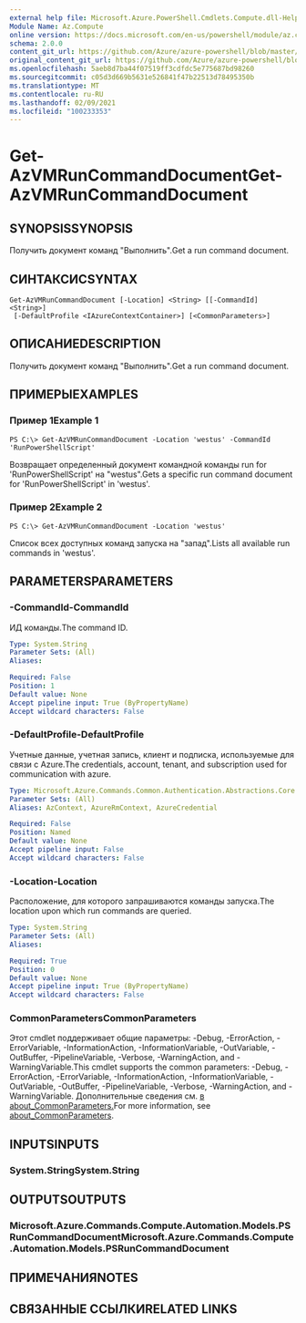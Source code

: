 ```yaml
---
external help file: Microsoft.Azure.PowerShell.Cmdlets.Compute.dll-Help.xml
Module Name: Az.Compute
online version: https://docs.microsoft.com/en-us/powershell/module/az.compute/get-azvmruncommanddocument
schema: 2.0.0
content_git_url: https://github.com/Azure/azure-powershell/blob/master/src/Compute/Compute/help/Get-AzVMRunCommandDocument.md
original_content_git_url: https://github.com/Azure/azure-powershell/blob/master/src/Compute/Compute/help/Get-AzVMRunCommandDocument.md
ms.openlocfilehash: 5aeb8d7ba44f07519ff3cdfdc5e775687bd98260
ms.sourcegitcommit: c05d3d669b5631e526841f47b22513d78495350b
ms.translationtype: MT
ms.contentlocale: ru-RU
ms.lasthandoff: 02/09/2021
ms.locfileid: "100233353"
---
```

# <span data-ttu-id="d3c43-101">Get-AzVMRunCommandDocument</span><span class="sxs-lookup"><span data-stu-id="d3c43-101">Get-AzVMRunCommandDocument</span></span>

## <span data-ttu-id="d3c43-102">SYNOPSIS</span><span class="sxs-lookup"><span data-stu-id="d3c43-102">SYNOPSIS</span></span>
<span data-ttu-id="d3c43-103">Получить документ команд "Выполнить".</span><span class="sxs-lookup"><span data-stu-id="d3c43-103">Get a run command document.</span></span>

## <span data-ttu-id="d3c43-104">СИНТАКСИС</span><span class="sxs-lookup"><span data-stu-id="d3c43-104">SYNTAX</span></span>

```
Get-AzVMRunCommandDocument [-Location] <String> [[-CommandId] <String>]
 [-DefaultProfile <IAzureContextContainer>] [<CommonParameters>]
```

## <span data-ttu-id="d3c43-105">ОПИСАНИЕ</span><span class="sxs-lookup"><span data-stu-id="d3c43-105">DESCRIPTION</span></span>
<span data-ttu-id="d3c43-106">Получить документ команд "Выполнить".</span><span class="sxs-lookup"><span data-stu-id="d3c43-106">Get a run command document.</span></span>

## <span data-ttu-id="d3c43-107">ПРИМЕРЫ</span><span class="sxs-lookup"><span data-stu-id="d3c43-107">EXAMPLES</span></span>

### <span data-ttu-id="d3c43-108">Пример 1</span><span class="sxs-lookup"><span data-stu-id="d3c43-108">Example 1</span></span>
```
PS C:\> Get-AzVMRunCommandDocument -Location 'westus' -CommandId 'RunPowerShellScript'
```

<span data-ttu-id="d3c43-109">Возвращает определенный документ командной команды run for 'RunPowerShellScript' на "westus".</span><span class="sxs-lookup"><span data-stu-id="d3c43-109">Gets a specific run command document for 'RunPowerShellScript' in 'westus'.</span></span>

### <span data-ttu-id="d3c43-110">Пример 2</span><span class="sxs-lookup"><span data-stu-id="d3c43-110">Example 2</span></span>
```
PS C:\> Get-AzVMRunCommandDocument -Location 'westus'
```

<span data-ttu-id="d3c43-111">Список всех доступных команд запуска на "запад".</span><span class="sxs-lookup"><span data-stu-id="d3c43-111">Lists all available run commands in 'westus'.</span></span>

## <span data-ttu-id="d3c43-112">PARAMETERS</span><span class="sxs-lookup"><span data-stu-id="d3c43-112">PARAMETERS</span></span>

### <span data-ttu-id="d3c43-113">-CommandId</span><span class="sxs-lookup"><span data-stu-id="d3c43-113">-CommandId</span></span>
<span data-ttu-id="d3c43-114">ИД команды.</span><span class="sxs-lookup"><span data-stu-id="d3c43-114">The command ID.</span></span>

```yaml
Type: System.String
Parameter Sets: (All)
Aliases:

Required: False
Position: 1
Default value: None
Accept pipeline input: True (ByPropertyName)
Accept wildcard characters: False
```

### <span data-ttu-id="d3c43-115">-DefaultProfile</span><span class="sxs-lookup"><span data-stu-id="d3c43-115">-DefaultProfile</span></span>
<span data-ttu-id="d3c43-116">Учетные данные, учетная запись, клиент и подписка, используемые для связи с Azure.</span><span class="sxs-lookup"><span data-stu-id="d3c43-116">The credentials, account, tenant, and subscription used for communication with azure.</span></span>

```yaml
Type: Microsoft.Azure.Commands.Common.Authentication.Abstractions.Core.IAzureContextContainer
Parameter Sets: (All)
Aliases: AzContext, AzureRmContext, AzureCredential

Required: False
Position: Named
Default value: None
Accept pipeline input: False
Accept wildcard characters: False
```

### <span data-ttu-id="d3c43-117">-Location</span><span class="sxs-lookup"><span data-stu-id="d3c43-117">-Location</span></span>
<span data-ttu-id="d3c43-118">Расположение, для которого запрашиваются команды запуска.</span><span class="sxs-lookup"><span data-stu-id="d3c43-118">The location upon which run commands are queried.</span></span>

```yaml
Type: System.String
Parameter Sets: (All)
Aliases:

Required: True
Position: 0
Default value: None
Accept pipeline input: True (ByPropertyName)
Accept wildcard characters: False
```

### <span data-ttu-id="d3c43-119">CommonParameters</span><span class="sxs-lookup"><span data-stu-id="d3c43-119">CommonParameters</span></span>
<span data-ttu-id="d3c43-120">Этот cmdlet поддерживает общие параметры: -Debug, -ErrorAction, -ErrorVariable, -InformationAction, -InformationVariable, -OutVariable, -OutBuffer, -PipelineVariable, -Verbose, -WarningAction, and -WarningVariable.</span><span class="sxs-lookup"><span data-stu-id="d3c43-120">This cmdlet supports the common parameters: -Debug, -ErrorAction, -ErrorVariable, -InformationAction, -InformationVariable, -OutVariable, -OutBuffer, -PipelineVariable, -Verbose, -WarningAction, and -WarningVariable.</span></span> <span data-ttu-id="d3c43-121">Дополнительные сведения см. [в about_CommonParameters.](http://go.microsoft.com/fwlink/?LinkID=113216)</span><span class="sxs-lookup"><span data-stu-id="d3c43-121">For more information, see [about_CommonParameters](http://go.microsoft.com/fwlink/?LinkID=113216).</span></span>

## <span data-ttu-id="d3c43-122">INPUTS</span><span class="sxs-lookup"><span data-stu-id="d3c43-122">INPUTS</span></span>

### <span data-ttu-id="d3c43-123">System.String</span><span class="sxs-lookup"><span data-stu-id="d3c43-123">System.String</span></span>

## <span data-ttu-id="d3c43-124">OUTPUTS</span><span class="sxs-lookup"><span data-stu-id="d3c43-124">OUTPUTS</span></span>

### <span data-ttu-id="d3c43-125">Microsoft.Azure.Commands.Compute.Automation.Models.PSRunCommandDocument</span><span class="sxs-lookup"><span data-stu-id="d3c43-125">Microsoft.Azure.Commands.Compute.Automation.Models.PSRunCommandDocument</span></span>

## <span data-ttu-id="d3c43-126">ПРИМЕЧАНИЯ</span><span class="sxs-lookup"><span data-stu-id="d3c43-126">NOTES</span></span>

## <span data-ttu-id="d3c43-127">СВЯЗАННЫЕ ССЫЛКИ</span><span class="sxs-lookup"><span data-stu-id="d3c43-127">RELATED LINKS</span></span>
